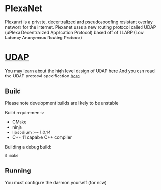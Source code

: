 # PlexaNet

Plexanet is a private, decentralized and pseudospoofing resistant overlay network for the internet. Plexanet uses a new routing protocol called UDAP (uPlexa Decentralized Application Protocol) based off of LLARP (Low Latency Anonymous Routing Protocol)

# [UDAP](https://udap.uplexa.com)
You may learn about the high level design of UDAP [here](doc/high-level.txt)
And you can read the UDAP protocol specification [here](doc/proto_beta.txt)

## Build

Please note development builds are likely to be unstable

Build requirements:

* CMake
* ninja
* libsodium >= 1.0.14
* C++ 11 capable C++ compiler


Building a debug build:

    $ make

## Running

You must configure the daemon yourself (for now)
